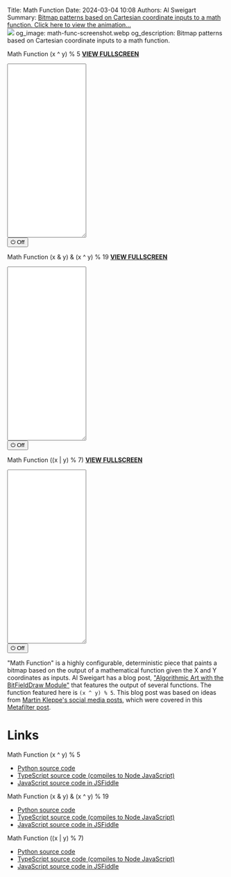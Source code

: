Title: Math Function
Date: 2024-03-04 10:08
Authors: Al Sweigart
Summary: <a href="{filename}math-func.md">Bitmap patterns based on Cartesian coordinate inputs to a math function. Click here to view the animation...<br><img src="{static}/images/math-func-screenshot.webp" class="scrollArtPreview"></a>
og_image: math-func-screenshot.webp
og_description: Bitmap patterns based on Cartesian coordinate inputs to a math function.


<!-- For some reason, we need this image otherwise the screenshot in the Summary won't appear. I have display: none because I don't want the image to show up in the page. -->
<img src="{static}/images/math-func-screenshot.webp" style="display: none;">



Math Function (x ^ y) % 5 **[VIEW FULLSCREEN](/static/mathfunc-fullscreen.html)**

<div><textarea id="outputTextarea1" readonly class="tatjsOutput" style="height: 400px;"></textarea><br /><button type="button" onclick="running = !running;">&#x23FB; Off</button></div>

Math Function (x & y) & (x ^ y) % 19 **[VIEW FULLSCREEN](/static/mathfunc2-fullscreen.html)**

<div><textarea id="outputTextarea2" readonly class="tatjsOutput" style="height: 400px;"></textarea><br /><button type="button" onclick="running = !running;">&#x23FB; Off</button></div>

Math Function ((x | y) % 7) **[VIEW FULLSCREEN](/static/mathfunc3-fullscreen.html)**

<div><textarea id="outputTextarea3" readonly class="tatjsOutput" style="height: 400px;"></textarea><br /><button type="button" onclick="running = !running;">&#x23FB; Off</button></div>



"Math Function" is a highly configurable, deterministic piece that paints a bitmap based on the output of a mathematical function given the X and Y coordinates as inputs. Al Sweigart has a blog post, ["Algorithmic Art with the BitFieldDraw Module"](https://inventwithpython.com/blog/2021/08/02/algorithmic-art-with-the-bitfielddraw-module/) that features the output of several functions. The function featured here is `(x ^ y) % 5`. This blog post was based on ideas from [Martin Kleppe's social media posts](https://threadreaderapp.com/thread/1378106731386040322?refresh=1627428184), which were covered in this [Metafilter post](https://www.metafilter.com/192164/Patterns).

Links
=====

Math Function (x ^ y) % 5

* [Python source code](https://github.com/asweigart/scrollart/blob/main/python/mathfunc.py)
* [TypeScript source code (compiles to Node JavaScript)](https://github.com/asweigart/scrollart/blob/main/typescript/mathfunc.ts)
* [JavaScript source code in JSFiddle](https://jsfiddle.net/asweigart/du8bhgnx/)


Math Function (x & y) & (x ^ y) % 19

* [Python source code](https://github.com/asweigart/scrollart/blob/main/python/mathfunc2.py)
* [TypeScript source code (compiles to Node JavaScript)](https://github.com/asweigart/scrollart/blob/main/typescript/mathfunc2.ts)
* [JavaScript source code in JSFiddle](https://jsfiddle.net/asweigart/xdh8Lvny/)

Math Function ((x | y) % 7)

* [Python source code](https://github.com/asweigart/scrollart/blob/main/python/mathfunc3.py)
* [TypeScript source code (compiles to Node JavaScript)](https://github.com/asweigart/scrollart/blob/main/typescript/mathfunc3.ts)
* [JavaScript source code in JSFiddle](https://jsfiddle.net/asweigart/6L8s9cxt/)



<script src="/static/textarea_terminal.js"></script><link rel="stylesheet" href="/static/textarea_terminal.css">
<script>// SCROLL CODE:MathFunc
running = true;


async function main1() {
    let e = document.getElementById('outputTextarea1') || document.getElementById('outputTextarea');
    e.style.lineHeight = '1';
    const tat = new Tatjs(e);

    const DELAY = 100;
    let width = 220;

    const FUNC = (x, y) => ((x ^ y) % 5) !== 0;
    const TOP_BLOCK = String.fromCodePoint(9600);
    const BOTTOM_BLOCK = String.fromCodePoint(9604);
    const FULL_BLOCK = String.fromCodePoint(9608);
    const EMPTY_BLOCK = ' ';

    let y = 0;
    while (running) {
        let line = '';
        for (let x = 0; x < width; x++) {
            let topBit = FUNC(x, y);
            let bottomBit = FUNC(x, y + 1);

            // Flipping the bits because I think they often look better this way:
            topBit = !topBit;
            bottomBit = !bottomBit;

            if (topBit && bottomBit) {
                line += FULL_BLOCK;
            } else if (topBit && !bottomBit) {
                line += TOP_BLOCK;
            } else if (!topBit && bottomBit) {
                line += BOTTOM_BLOCK;
            } else {
                line += ' ';
            }
        }
        tat.print(line);
        y += 2;
        await sleep(DELAY);
    }
}

setTimeout(main1, 0);
</script>


<script>// SCROLL CODE:MathFunc2
running = true;


async function main2() {
    let e = document.getElementById('outputTextarea2') || document.getElementById('outputTextarea');
    e.style.lineHeight = '1';
    const tat = new Tatjs(e);

    const DELAY = 100;
    let width = 220;

    const FUNC = (x, y) => ((x & y) & (x ^ y) % 19) !== 0;
    const TOP_BLOCK = String.fromCodePoint(9600);
    const BOTTOM_BLOCK = String.fromCodePoint(9604);
    const FULL_BLOCK = String.fromCodePoint(9608);
    const EMPTY_BLOCK = ' ';

    let y = 0;
    while (running) {
        let line = '';
        for (let x = 0; x < width; x++) {
            let topBit = FUNC(x, y);
            let bottomBit = FUNC(x, y + 1);

            // Flipping the bits because I think they often look better this way:
            topBit = !topBit;
            bottomBit = !bottomBit;

            if (topBit && bottomBit) {
                line += FULL_BLOCK;
            } else if (topBit && !bottomBit) {
                line += TOP_BLOCK;
            } else if (!topBit && bottomBit) {
                line += BOTTOM_BLOCK;
            } else {
                line += ' ';
            }
        }
        tat.print(line);
        y += 2;
        await sleep(DELAY);
    }
}

main2();
</script>


<script>// SCROLL CODE:MathFunc3
running = true;

async function main3() {
    let e = document.getElementById('outputTextarea3') || document.getElementById('outputTextarea');
    e.style.lineHeight = '1';
    const tat = new Tatjs(e);

    const DELAY = 100;
    let width = 220;

    const FUNC = (x, y) => ((x | y) % 7) !== 0;
    const TOP_BLOCK = String.fromCodePoint(9600);
    const BOTTOM_BLOCK = String.fromCodePoint(9604);
    const FULL_BLOCK = String.fromCodePoint(9608);
    const EMPTY_BLOCK = ' ';

    let y = 0;
    while (running) {
        let line = '';
        for (let x = 0; x < width; x++) {
            let topBit = FUNC(x, y);
            let bottomBit = FUNC(x, y + 1);

            // Flipping the bits because I think they often look better this way:
            topBit = !topBit;
            bottomBit = !bottomBit;

            if (topBit && bottomBit) {
                line += FULL_BLOCK;
            } else if (topBit && !bottomBit) {
                line += TOP_BLOCK;
            } else if (!topBit && bottomBit) {
                line += BOTTOM_BLOCK;
            } else {
                line += ' ';
            }
        }
        tat.print(line);
        y += 2;
        await sleep(DELAY);
    }
}

main3();
</script>


